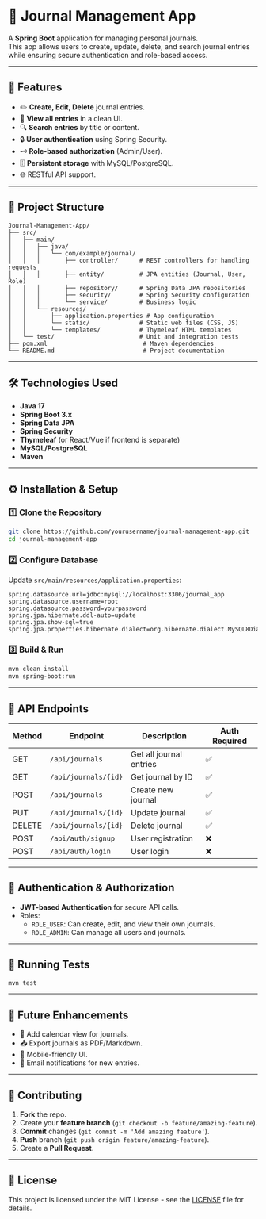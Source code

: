 # 📓 Journal Management App

A **Spring Boot** application for managing personal journals.  
This app allows users to create, update, delete, and search journal entries while ensuring secure authentication and role-based access.

---

## 🚀 Features
- ✏️ **Create, Edit, Delete** journal entries.
- 📜 **View all entries** in a clean UI.
- 🔍 **Search entries** by title or content.
- 🔒 **User authentication** using Spring Security.
- 🗝 **Role-based authorization** (Admin/User).
- 🗄 **Persistent storage** with MySQL/PostgreSQL.
- 🌐 RESTful API support.

---

## 📂 Project Structure

```
Journal-Management-App/
├── src/
│   ├── main/
│   │   ├── java/
│   │   │   └── com/example/journal/
│   │   │       ├── controller/      # REST controllers for handling requests
│   │   │       ├── entity/          # JPA entities (Journal, User, Role)
│   │   │       ├── repository/      # Spring Data JPA repositories
│   │   │       ├── security/        # Spring Security configuration
│   │   │       └── service/         # Business logic
│   │   └── resources/
│   │       ├── application.properties # App configuration
│   │       └── static/              # Static web files (CSS, JS)
│   │       └── templates/           # Thymeleaf HTML templates
│   └── test/                        # Unit and integration tests
├── pom.xml                           # Maven dependencies
└── README.md                         # Project documentation
```

---

## 🛠️ Technologies Used
- **Java 17**
- **Spring Boot 3.x**
- **Spring Data JPA**
- **Spring Security**
- **Thymeleaf** (or React/Vue if frontend is separate)
- **MySQL/PostgreSQL**
- **Maven**

---

## ⚙️ Installation & Setup

### 1️⃣ Clone the Repository
```bash
git clone https://github.com/yourusername/journal-management-app.git
cd journal-management-app
```

### 2️⃣ Configure Database
Update `src/main/resources/application.properties`:
```properties
spring.datasource.url=jdbc:mysql://localhost:3306/journal_app
spring.datasource.username=root
spring.datasource.password=yourpassword
spring.jpa.hibernate.ddl-auto=update
spring.jpa.show-sql=true
spring.jpa.properties.hibernate.dialect=org.hibernate.dialect.MySQL8Dialect
```

### 3️⃣ Build & Run
```bash
mvn clean install
mvn spring-boot:run
```

---

## 📡 API Endpoints

| Method | Endpoint            | Description              | Auth Required |
|--------|--------------------|--------------------------|--------------|
| GET    | `/api/journals`    | Get all journal entries  | ✅ |
| GET    | `/api/journals/{id}` | Get journal by ID        | ✅ |
| POST   | `/api/journals`    | Create new journal       | ✅ |
| PUT    | `/api/journals/{id}` | Update journal           | ✅ |
| DELETE | `/api/journals/{id}` | Delete journal           | ✅ |
| POST   | `/api/auth/signup` | User registration        | ❌ |
| POST   | `/api/auth/login`  | User login               | ❌ |

---

## 🔐 Authentication & Authorization
- **JWT-based Authentication** for secure API calls.
- Roles:
  - `ROLE_USER`: Can create, edit, and view their own journals.
  - `ROLE_ADMIN`: Can manage all users and journals.

---

## 🧪 Running Tests
```bash
mvn test
```

---

## 📌 Future Enhancements
- 📅 Add calendar view for journals.
- 📤 Export journals as PDF/Markdown.
- 📱 Mobile-friendly UI.
- 🔔 Email notifications for new entries.

---

## 🤝 Contributing
1. **Fork** the repo.
2. Create your **feature branch** (`git checkout -b feature/amazing-feature`).
3. **Commit** changes (`git commit -m 'Add amazing feature'`).
4. **Push** branch (`git push origin feature/amazing-feature`).
5. Create a **Pull Request**.

---

## 📜 License
This project is licensed under the MIT License - see the [LICENSE](LICENSE) file for details.
